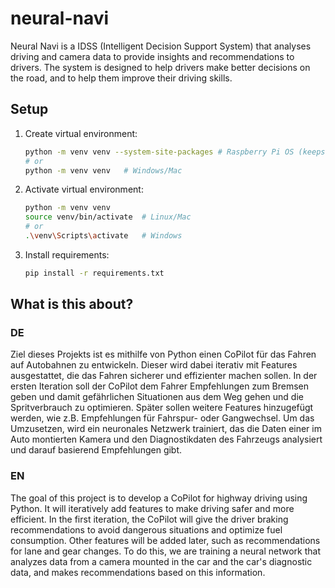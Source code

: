 # neural-navi

Neural Navi is a IDSS (Intelligent Decision Support System) that analyses driving and camera data to provide insights and recommendations to drivers. The system is designed to help drivers make better decisions on the road, and to help them improve their driving skills.

## Setup

1. Create virtual environment:

   ```bash
   python -m venv venv --system-site-packages # Raspberry Pi OS (keeps preinstalled Picamera2-Package)
   # or
   python -m venv venv   # Windows/Mac
   ```

2. Activate virtual environment:

   ```bash
   python -m venv venv
   source venv/bin/activate  # Linux/Mac
   # or
   .\venv\Scripts\activate   # Windows
   ```

3. Install requirements:
   ```bash
   pip install -r requirements.txt
   ```

## What is this about?

### DE

Ziel dieses Projekts ist es mithilfe von Python einen CoPilot für das Fahren auf Autobahnen zu entwickeln. Dieser wird dabei iterativ mit Features ausgestattet, die das Fahren sicherer und effizienter machen sollen.
In der ersten Iteration soll der CoPilot dem Fahrer Empfehlungen zum Bremsen geben und damit gefährlichen Situationen aus dem Weg gehen und die Spritverbrauch zu optimieren.
Später sollen weitere Features hinzugefügt werden, wie z.B. Empfehlungen für Fahrspur- oder Gangwechsel.
Um das Umzusetzen, wird ein neuronales Netzwerk trainiert, das die Daten einer im Auto montierten Kamera und den Diagnostikdaten des Fahrzeugs analysiert und darauf basierend Empfehlungen gibt.

### EN

The goal of this project is to develop a CoPilot for highway driving using Python. It will iteratively add features to make driving safer and more efficient.
In the first iteration, the CoPilot will give the driver braking recommendations to avoid dangerous situations and optimize fuel consumption.
Other features will be added later, such as recommendations for lane and gear changes.
To do this, we are training a neural network that analyzes data from a camera mounted in the car and the car's diagnostic data, and makes recommendations based on this information.
